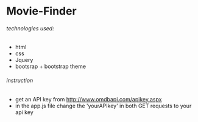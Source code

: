 # Movie-Finder

###### technologies used:
- html
- css
- Jquery
- bootsrap + bootstrap theme

###### instruction

* get an API key from http://www.omdbapi.com/apikey.aspx
* in the app.js file change the 'yourAPIkey' in both GET requests to your api key 
